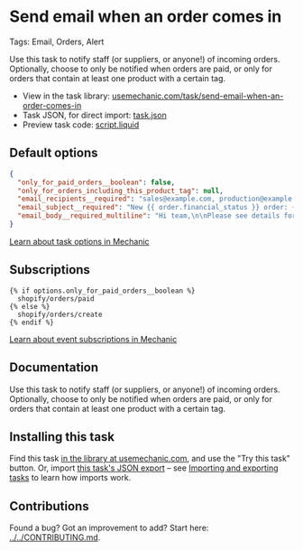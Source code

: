 # Send email when an order comes in

Tags: Email, Orders, Alert

Use this task to notify staff (or suppliers, or anyone!) of incoming orders. Optionally, choose to only be notified when orders are paid, or only for orders that contain at least one product with a certain tag.

* View in the task library: [usemechanic.com/task/send-email-when-an-order-comes-in](https://usemechanic.com/task/send-email-when-an-order-comes-in)
* Task JSON, for direct import: [task.json](../../tasks/send-email-when-an-order-comes-in.json)
* Preview task code: [script.liquid](./script.liquid)

## Default options

```json
{
  "only_for_paid_orders__boolean": false,
  "only_for_orders_including_this_product_tag": null,
  "email_recipients__required": "sales@example.com, production@example.com",
  "email_subject__required": "New {{ order.financial_status }} order: {{ order.name }}",
  "email_body__required_multiline": "Hi team,\n\nPlease see details for order {{ order.name }}:\n\nhttps://{{ shop.myshopify_domain }}/admin/orders/{{ order.id }}\n\nThanks,\n- Mechanic, for {{ shop.name }}"
}
```

[Learn about task options in Mechanic](https://docs.usemechanic.com/article/471-task-options)

## Subscriptions

```liquid
{% if options.only_for_paid_orders__boolean %}
  shopify/orders/paid
{% else %}
  shopify/orders/create
{% endif %}
```

[Learn about event subscriptions in Mechanic](https://docs.usemechanic.com/article/408-subscriptions)

## Documentation

Use this task to notify staff (or suppliers, or anyone!) of incoming orders. Optionally, choose to only be notified when orders are paid, or only for orders that contain at least one product with a certain tag.

## Installing this task

Find this task [in the library at usemechanic.com](https://usemechanic.com/task/send-email-when-an-order-comes-in), and use the "Try this task" button. Or, import [this task's JSON export](../../tasks/send-email-when-an-order-comes-in.json) – see [Importing and exporting tasks](https://docs.usemechanic.com/article/505-importing-and-exporting-tasks) to learn how imports work.

## Contributions

Found a bug? Got an improvement to add? Start here: [../../CONTRIBUTING.md](../../CONTRIBUTING.md).
